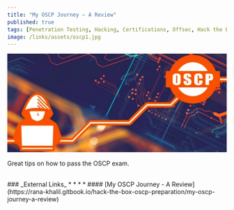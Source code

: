 ```yaml
---
title: "My OSCP Journey — A Review"
published: true
tags: [Penetration Testing, Hacking, Certifications, Offsec, Hack the Box]
image: /links/assets/oscp1.jpg
---
```


![](/links/assets/oscp1.jpg)

Great tips on how to pass the OSCP exam.

<br>
### _External Links_
* * *
* #### [My OSCP Journey - A Review](https://rana-khalil.gitbook.io/hack-the-box-oscp-preparation/my-oscp-journey-a-review)
